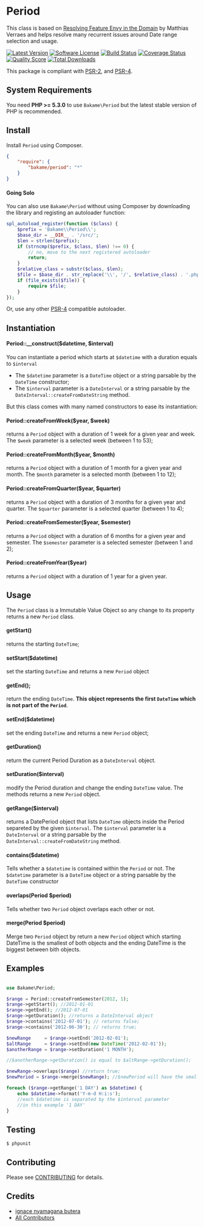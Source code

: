 Period
============

This class is based on [Resolving Feature Envy in the Domain](http://verraes.net/2014/08/resolving-feature-envy-in-the-domain/) by Matthias Verraes and helps resolve many recurrent issues around Date range selection and usage.

[![Latest Version](https://img.shields.io/github/release/nyamsprod/Period.svg?style=flat-square)](https://github.com/nyamsprod/Period/releases)
[![Software License](https://img.shields.io/badge/license-MIT-brightgreen.svg?style=flat-square)](LICENSE.md)
[![Build Status](https://img.shields.io/travis/nyamsprod/Period/master.svg?style=flat-square)](https://travis-ci.org/nyamsprod/Period)
[![Coverage Status](https://img.shields.io/scrutinizer/coverage/g/nyamsprod/Period.svg?style=flat-square)](https://scrutinizer-ci.com/g/nyamsprod/Period/code-structure)
[![Quality Score](https://img.shields.io/scrutinizer/g/nyamsprod/Period.svg?style=flat-square)](https://scrutinizer-ci.com/g/nyamsprod/Period)
[![Total Downloads](https://img.shields.io/packagist/dt/bakame/period.svg?style=flat-square)](https://packagist.org/packages/bakame/period)


This package is compliant with [PSR-2], and [PSR-4].

[PSR-2]: https://github.com/php-fig/fig-standards/blob/master/accepted/PSR-2-coding-style-guide.md
[PSR-4]: https://github.com/php-fig/fig-standards/blob/master/accepted/PSR-4-autoloader.md

System Requirements
-------

You need **PHP >= 5.3.0** to use `Bakame\Period` but the latest stable version of PHP is recommended.

Install
-------

Install `Period` using Composer.

```json
{
    "require": {
        "bakame/period": "*"
    }
}
```
#### Going Solo

You can also use `Bakame\Period` without using Composer by downloading the library and registing an autoloader function:

```php
spl_autoload_register(function ($class) {
    $prefix = 'Bakame\\Period\\';
    $base_dir = __DIR__ . '/src/';
    $len = strlen($prefix);
    if (strncmp($prefix, $class, $len) !== 0) {
        // no, move to the next registered autoloader
        return;
    }
    $relative_class = substr($class, $len);
    $file = $base_dir . str_replace('\\', '/', $relative_class) . '.php';
    if (file_exists($file)) {
        require $file;
    }
});
```

Or, use any other [PSR-4](http://www.php-fig.org/psr/psr-4/) compatible autoloader.

Instantiation
-------

#### Period::__construct($datetime, $interval)

You can instantiate a period which starts at `$datetime` with a duration equals to `$interval`

- The `$datetime` parameter is a `DateTime` object or a string parsable by the `DateTime` constructor;
- The `$interval` parameter is a `DateInterval` or a string parsable by the `DateInterval::createFromDateString` method.

But this class comes with many named constructors to ease its instantiation:

#### Period::createFromWeek($year, $week)

returns a `Period` object with a duration of 1 week for a given year and week. 
The `$week` parameter is a selected week (between 1 to 53);

#### Period::createFromMonth($year, $month)

returns a `Period` object with a duration of 1 month for a given year and month. 
The `$month` parameter is a selected month (between 1 to 12);

#### Period::createFromQuarter($year, $quarter)

returns a `Period` object with a duration of 3 months for a given year and quarter. 
The `$quarter` parameter is a selected quarter (between 1 to 4);

#### Period::createFromSemester($year, $semester)

returns a `Period` object with a duration of 6 months for a given year and semester. 
The `$semester` parameter is a selected semester (between 1 and 2);

#### Period::createFromYear($year)

returns a `Period` object with a duration of 1 year for a given year. 

Usage
-------

The `Period` class is a Immutable Value Object so any change to its property returns a new `Period` class.

#### getStart()

returns the starting `DateTime`;

#### setStart($datetime)

set the starting `DateTime` and returns a new `Period` object

#### getEnd();

return the ending `DateTime`. **This object represents the first `DateTime` which is not part of the `Period`**.

#### setEnd($datetime)

set the ending `DateTime` and returns a new `Period` object;

#### getDuration()

return the current Period Duration as a `DateInterval` object.

#### setDuration($interval)

modify the Period duration and change the ending `DateTime` value. The methods returns a new `Period` object.

#### getRange($interval)

returns a DatePeriod object that lists `DateTime` objects inside the Period separeted by the given `$interval`. The `$interval` parameter is a `DateInterval` or a string parsable by the `DateInterval::createFromDateString` method.

#### contains($datetime)

Tells whether a `$datetime` is contained within the `Period` or not. The `$datetime` parameter is a `DateTime` object or a string parsable by the `DateTime` constructor

#### overlaps(Period $period)

Tells whether two `Period` object overlaps each other or not.

#### merge(Period $period)

Merge two `Period` object by return a new `Period` object which starting DateTime is the smallest of both objects and the ending DateTime is the biggest between bith objects.

Examples
-------

```php

use Bakame\Period;

$range = Period::createFromSemester(2012, 1);
$range->getStart(); //2012-01-01
$range->getEnd(); //2012-07-01
$range->getDuration(); //returns a DateInterval object
$range->contains('2012-07-01'); // returns false;
$range->contains('2012-06-30'); // returns true;

$newRange     = $range->setEnd('2012-02-01');
$altRange     = $range->setEnd(new DateTime('2012-02-01'));
$anotherRange = $range->setDuration('1 MONTH');

//$anotherRange->getDuration() is equal to $altRange->getDuration();

$newRange->overlaps($range) //return true;
$newPeriod = $range->merge($newRange); //$newPeriod will have the smallest start and the biggest end value

foreach ($range->getRange('1 DAY') as $datetime) {
    echo $datetime->format('Y-m-d H:i:s'); 
    //each $datetime is separated by the $interval parameter
    //in this example '1 DAY'
}
```

Testing
-------

``` bash
$ phpunit
```

Contributing
-------

Please see [CONTRIBUTING](CONTRIBUTING.md) for details.

Credits
-------

- [ignace nyamagana butera](https://github.com/nyamsprod)
- [All Contributors](https://github.com/nyamsprod/Bakame.Tools/graphs/contributors)